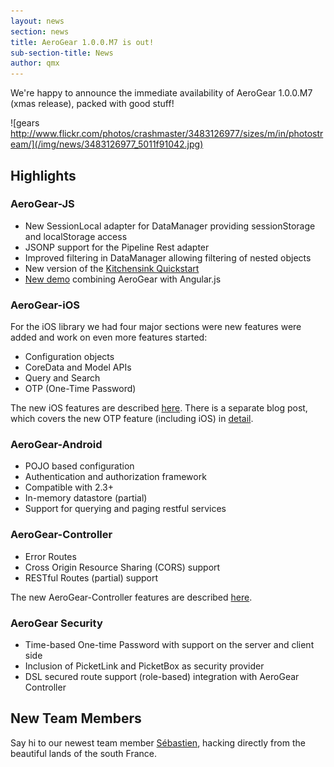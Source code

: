 ```yaml
---
layout: news
section: news
title: AeroGear 1.0.0.M7 is out!
sub-section-title: News
author: qmx
---
```



We're happy to announce the immediate availability of AeroGear 1.0.0.M7 (xmas release), packed with good stuff!

![gears http://www.flickr.com/photos/crashmaster/3483126977/sizes/m/in/photostream/](/img/news/3483126977_5011f91042.jpg)

## Highlights

### AeroGear-JS

* New SessionLocal adapter for DataManager providing sessionStorage and localStorage access
* JSONP support for the Pipeline Rest adapter
* Improved filtering in DataManager allowing filtering of nested objects
* New version of the [Kitchensink Quickstart](http://js-aerogear.rhcloud.com/)
* [New demo](http://blog.krisborchers.com/2012/12/20/aerogear-from-a-different-angle/) combining AeroGear with Angular.js

### AeroGear-iOS

For the iOS library we had four major sections were new features were added and work on even more features started:

* Configuration objects
* CoreData and Model APIs
* Query and Search
* OTP (One-Time Password)

The new iOS features are described [here](http://matthiaswessendorf.wordpress.com/2012/12/20/aerogear-ios-lib-milestone-2/ ). There is a separate blog post, which covers the new OTP feature (including iOS) in [detail](http://cvasilak.blogspot.com/2012/12/aerogear-and-otp.html).

### AeroGear-Android

* POJO based configuration
* Authentication and authorization framework
* Compatible with 2.3+
* In-memory datastore (partial)
* Support for querying and paging restful services

### AeroGear-Controller

* Error Routes
* Cross Origin Resource Sharing (CORS) support
* RESTful Routes (partial) support

The new AeroGear-Controller features are described [here](http://dbevenius.org).

### AeroGear Security

* Time-based One-time Password with support on the server and client side
* Inclusion of PicketLink and PicketBox as security provider
* DSL secured route support (role-based) integration with AeroGear Controller

## New Team Members

Say hi to our newest team member [Sébastien](https://twitter.com/sebi2706), hacking directly from the beautiful lands of the south France.
